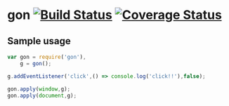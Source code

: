 # gon [![Build Status][ci-img]][ci-url] [![Coverage Status][cover-img]][cover-url]

## Sample usage

```javascript
var gon = require('gon'),
    g = gon();

g.addEventListener('click',() => console.log('click!!'),false);

gon.apply(window,g);
gon.apply(document,g);
```

[ci-img]: https://circleci.com/gh/manvalls/gon.svg?style=shield
[ci-url]: https://circleci.com/gh/manvalls/gon
[cover-img]: https://coveralls.io/repos/manvalls/gon/badge.svg?branch=master&service=github
[cover-url]: https://coveralls.io/github/manvalls/gon?branch=master
